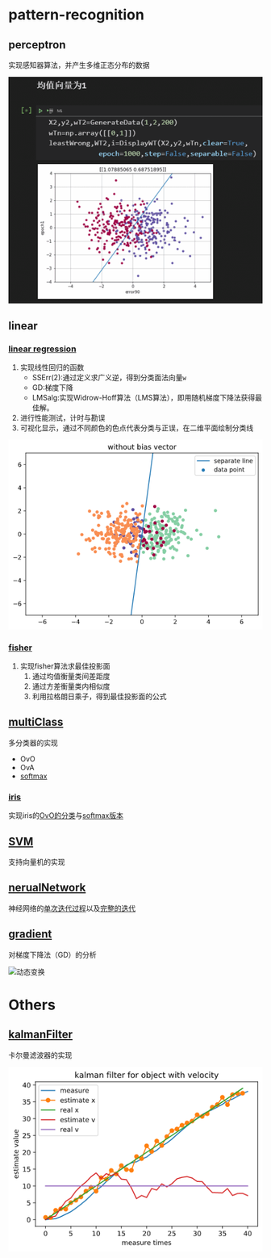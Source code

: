 # pattern-recognition

## perceptron

实现感知器算法，并产生多维正态分布的数据

![动态变换](./perceptron/perceptron.gif)


## linear

### [linear regression](./linear/linear_regression.ipynb)

1. 实现线性回归的函数
   - SSErr(2):通过定义求广义逆，得到分类面法向量`w`
   - GD:梯度下降
   - LMSalg:实现Widrow-Hoff算法（LMS算法），即用随机梯度下降法获得最佳解。 
2. 进行性能测试，计时与勘误
3. 可视化显示，通过不同颜色的色点代表分类与正误，在二维平面绘制分类线

![分类演示](./linear/linear_regression.png)

### [fisher](./linear/fisher.ipynb)

1. 实现fisher算法求最佳投影面
   1. 通过均值衡量类间差距度
   2. 通过方差衡量类内相似度
   3. 利用拉格朗日乘子，得到最佳投影面的公式

## [multiClass](./multiClass)
多分类器的实现
- OvO
- OvA
- [softmax](./multiClass/softmax.ipynb)
### [iris](./multiClass/iris.ipynb)

实现iris的[OvO的分类](./multiClass/iris.ipynb)与[softmax版本](./multiClass/iris-softmax.ipynb)


## [SVM](./SVM)

支持向量机的实现

## [nerualNetwork](./neuralNetwork)

神经网络的[单次迭代过程](./neuralNetwork/single-pipeline.ipynb)以及[完整的迭代](./neuralNetwork/neuralNetwork.ipynb)



## [gradient](./gradient)

对梯度下降法（GD）的分析

![动态变换](./gradient/pic/skate.svg)


# Others

## [kalmanFilter](./kalmanFilter)

卡尔曼滤波器的实现

![卡尔曼滤波](./kalmanFilter/velocity.png)
